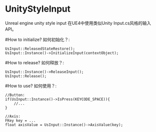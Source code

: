 # UnityStyleInput
Unreal engine unity style input
在UE4中使用类似Unity Input.cs风格的输入API。

#How to initialize? 如何初始化？:

```
UsInput::ReleasedStateRestore();
UsInput::Instance()->InitializeInput(contextObject);
```

#How to release? 如何释放？:

```
UsInput::Instance()->ReleaseInput();
UsInput::Release();
```


#How to use? 如何使用？:

```
//Button:
if(UsInput::Instance()->IsPress(KEYCODE_SPACE)){
	//...
}

//Axis:
FKey key = ...
float axisValue = UsInput::Instance()->AxisValue(key);
```
